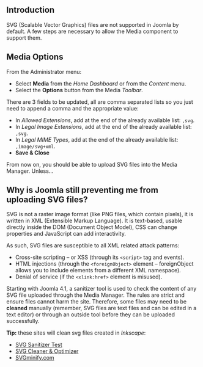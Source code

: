 <!-- Filename: J4.x:Media:_Uploading_SVG_files / Display title: Uploading SVG files -->

## Introduction

SVG (Scalable Vector Graphics) files are not supported in Joomla by
default. A few steps are necessary to allow the Media component to support
them.

## Media Options

From the Administrator menu:

* Select **Media** from the *Home Dashboard* or from the *Content* menu.
* Select the **Options** button from the Media *Toolbar*.

There are 3 fields to be updated, all are comma separated lists so you just
need to append a comma and the appropriate value:

- In *Allowed Extensions*, add at the end of the already available
  list: `,svg`.
- In *Legal Image Extensions*, add at the end of the already available
  list: `,svg`.
- In *Legal MIME Types*, add at the end of the already available list:
  `,image/svg+xml`.
- **Save & Close**

From now on, you should be able to upload SVG files into the Media
Manager. Unless...

## Why is Joomla still preventing me from uploading SVG files?

SVG is not a raster image format (like PNG files, which contain pixels),
it is written in XML (Extensible Markup Language). It is text-based,
usable directly inside the DOM (Document Object Model), CSS can change
properties and JavaScript can add interactivity.

As such, SVG files are susceptible to all XML related attack patterns:

- Cross-site scripting – or XSS (through its `<script>` tag and events).
- HTML injections (through the `<foreignObject>` element – foreignObject allows
you to include elements from a different XML namespace).
- Denial of service (if the `<xlink:href>` element is misused).

Starting with Joomla 4.1, a sanitizer tool is used to check the content of any
SVG file uploaded through the Media Manager. The rules are strict and ensure
files cannot harm the site. Therefore, some files may need to be **cleaned**
manually (remember, SVG files are text files and can be edited in a text
editor) or through an outside tool before they can be uploaded successfully.

**Tip:** these sites will clean svg files created in *Inkscape*:

* [SVG Sanitizer Test](https://svg.enshrined.co.uk/)
* [SVG Cleaner & Optimizer](https://iconly.io/tools/svg-cleaner)
* [SVGminify.com](https://www.svgminify.com/)
